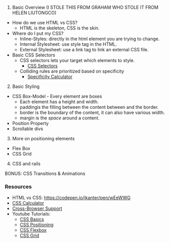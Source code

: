 1) Basic Overview (I STOLE THIS FROM GRAHAM WHO STOLE IT FROM HELEN LIUTONGCO)
  * How do we use HTML vs CSS?
    * HTML is the skeleton, CSS is the skin.
  * Where do I put my CSS?
    * Inline-Styles: directly in the html element you are trying to change.
    * Internal Stylesheet: use style tag in the HTML.
    * External Stylesheet: use a link tag to link an external CSS file.
  * Basic CSS Selectors
    * CSS selectors lets your target which elements to style.
      * [CSS Selectors](https://www.w3schools.com/cssref/css_selectors.asp)
    * Colliding rules are prioritized based on specificity
      * [Specificity Calculator](https://specificity.keegan.st/)

2) Basic Styling
  * CSS Box-Model - Every element are boxes
    * Each element has a height and width.
    * paddingis the filling between the content between and the border.
    * border is the boundary of the content, it can also have various width.
    * margin is the _space_ around a content.
  * Position Property
  * Scrollable divs

3) More on positioning elements
  * Flex Box
  * CSS Grid

4) CSS and rails

BONUS: CSS Transitions & Animations

### Resources

* HTML vs CSS: https://codepen.io/jkanter/pen/wEeWWG
* [CSS Calculator](https://specificity.keegan.st/)
* [Cross-Browser Support](https://caniuse.com/)
* Youtube Tutorials:
  * [CSS Basics](https://www.youtube.com/watch?v=I9XRrlOOazo&list=PL4cUxeGkcC9gQeDH6xYhmO-db2mhoTSrT)
  * [CSS Positioning](https://www.youtube.com/watch?v=7ZXsPj43heo&list=PL4cUxeGkcC9hudKGi5o5UiWuTAGbxiLTh)
  * [CSS Flexbox](https://www.youtube.com/watch?v=Y8zMYaD1bz0&list=PL4cUxeGkcC9i3FXJSUfmsNOx8E7u6UuhG)
  * [CSS Grid](https://www.youtube.com/watch?v=x7tLPhnA06w&list=PL4cUxeGkcC9itC4TxYMzFCfveyutyPOCY)